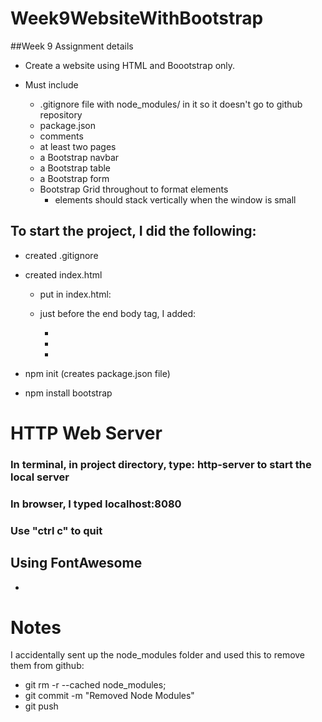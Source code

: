 # Week9WebsiteWithBootstrap

##Week 9 Assignment details
- Create a website using HTML and Boootstrap only.

- Must include
    - .gitignore file with node_modules/ in it so it doesn't go to github repository
    - package.json
    - comments
    - at least two pages
    - a Bootstrap navbar
    - a Bootstrap table
    - a Bootstrap form
    - Bootstrap Grid throughout to format elements
        - elements should stack vertically when the window is small
    
## To start the project, I did the following:

- created .gitignore
- created index.html
    - put in index.html: <link rel="stylesheet" href="https://cdn.jsdelivr.net/npm/bootstrap@4.0.0/dist/css/bootstrap.min.css" integrity="sha384-Gn5384xqQ1aoWXA+058RXPxPg6fy4IWvTNh0E263XmFcJlSAwiGgFAW/dAiS6JXm" crossorigin="anonymous">

    - just before the end body tag, I added:
        - <script src="https://code.jquery.com/jquery-3.2.1.slim.min.js" integrity="sha384-KJ3o2DKtIkvYIK3UENzmM7KCkRr/rE9/Qpg6aAZGJwFDMVNA/GpGFF93hXpG5KkN" crossorigin="anonymous"></script>
    
        - <script src="https://cdn.jsdelivr.net/npm/popper.js@1.12.9/dist/umd/popper.min.js" integrity="sha384-ApNbgh9B+Y1QKtv3Rn7W3mgPxhU9K/ScQsAP7hUibX39j7fakFPskvXusvfa0b4Q" crossorigin="anonymous"></script>

        - <script src="https://cdn.jsdelivr.net/npm/bootstrap@4.0.0/dist/js/bootstrap.min.js" integrity="sha384-JZR6Spejh4U02d8jOt6vLEHfe/JQGiRRSQQxSfFWpi1MquVdAyjUar5+76PVCmYl" crossorigin="anonymous"></script>

- npm init (creates package.json file)
- npm install bootstrap

# HTTP Web Server
### In terminal, in project directory, type: http-server to start the local server
### In browser, I typed localhost:8080
### Use "ctrl c" to quit

## Using FontAwesome
- <link rel="stylesheet" href="https://cdnjs.cloudflare.com/ajax/libs/font-awesome/4.7.0/css/font-awesome.min.css">

# Notes
I accidentally sent up the node_modules folder and used this to remove them from github:
- git rm -r --cached node_modules;
- git commit -m "Removed Node Modules"
- git push